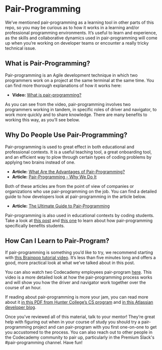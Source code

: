 # Pair-Programming
We’ve mentioned pair-programming as a learning tool in other parts of this repo, so you may be curious as to how it works in a learning and/or professional programming environments. It’s useful to learn and experience, as the skills and collaborative dynamics used in pair-programming will come up when you’re working on developer teams or encounter a really tricky technical issue.

## What is Pair-Programming? 
Pair-programming is an Agile development technique in which two programmers work on a project at the same terminal at the same time. You can find more thorough explanations of how it works here: 

* **Video:** [What is pair-programming?](https://www.youtube.com/watch?v=ET3Q6zNK3Io&feature=youtu.be)

As you can see from the video, pair-programming involves two programmers working in tandem, in specific roles of driver and navigator, to work more quickly and to share knowledge. There are many benefits to working this way, as you’ll see below. 

## Why Do People Use Pair-Programming? 
Pair-programming is used to great effect in both educational and professional contexts. It is a useful teaching tool, a great onboarding tool, and an efficient way to plow through certain types of coding problems by applying two brains instead of one. 

* **Article:** [What Are the Advantages of Pair-Programming?](https://stackify.com/pair-programming-advantages/)
* **Article:** [Pair-Programming - Why We Do It](https://www.jamasoftware.com/blog/pair-programming-why-we-do-it/)

Both of these articles are from the point of view of companies or organizations who use pair-programming on the job. You can find a detailed guide to how developers look at pair-programming in the article below. 

* **Article:** [The Ultimate Guide to Pair-Programming](https://hackernoon.com/the-ultimate-guide-to-pair-programming-b606625bc784)

Pair-programming is also used in educational contexts by coding students. Take a look at [this post](https://www.codefellows.org/blog/6-reasons-for-pair-programming/) and [this one](https://www.codementor.io/pair-programming) to learn about how pair-programming specifically benefits students. 

## How Can I Learn to Pair-Program?
If pair-programming is something you’d like to try, we recommend starting with [this Brainpop tutorial video](https://educators.brainpop.com/video/pair-programming-tutorial-video/). It’s less than five minutes long and offers a good, more practical look at what we’ve talked about in this post.  

You can also watch two Codecademy employees pair-program [here](https://www.youtube.com/watch?v=oG6x4PPJ0_w&feature=youtu.be). This video is a more detailed look at how the pair-programming process works and will show you how the driver and navigator work together over the course of an hour. 

If reading about pair-programming is more your jam, you can read more about it [in this PDF from Hunter College’s CS program](http://www.compsci.hunter.cuny.edu/~sweiss/course_materials/csci135/csci136tutorials/pair_programming_tutorial.pdf) and [in this Atlassian developer blog](https://blog.developer.atlassian.com/try-pair-programming/).

Once you’ve reviewed all of this material, talk to your mentor! They’re great help with figuring out when in your course of study you should try a pair-programming project and can pair-program with you first one-on-one to get you accustomed to the process. You can also reach out to other people in the Codecademy community to pair up, particularly in the Premium Slack's #pair-programming channel. Have fun!

